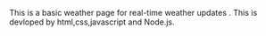 This is a basic weather page for real-time weather updates . This is devloped by html,css,javascript and Node.js.
